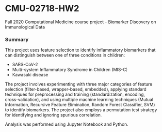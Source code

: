 # CMU-02718-HW2
Fall 2020 Computational Medicine course project - Biomarker Discovery on Immunological Data


### Summary 
This project uses feature selection to identify inflammatory biomarkers that can distinguish between one of three conditions in children:
- SARS-CoV-2
- Multi-system Inflammatory Syndrome in Children (MIS-C)
- Kawasaki disease

The project involves experimenting with three major categories of feature selection (filter-based, wrapper-based, embedded), applying standard techniques for preprocessing and training (standardization, encoding, cross-validation), and using multiple machine learning techniques (Mutual Information, Recursive Feature Elimination, Random Forest Classifier, SVM) to identify biomarkers. The project also employs a permutation test strategy for identifying and ignoring spurious correlation.

Analysis was performed using Jupyter Notebook and Python.


